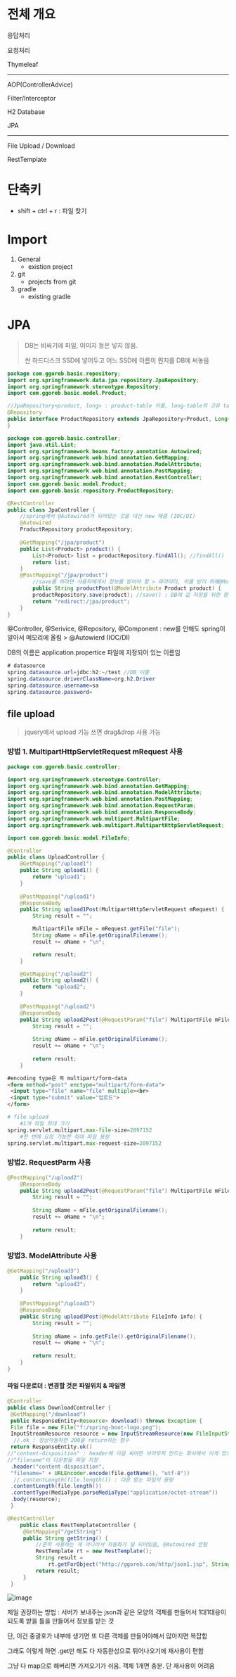 # 전체 개요

응답처리

요청처리

Thymeleaf

___

AOP(ControllerAdvice)

Filter/Interceptor

H2 Database

JPA

___

File Upload / Download

RestTemplate



# 단축키

- shift + ctrl + r : 파일 찾기

# Import

1. General
   - existion project
2. git
   - projects from git
3. gradle
   - existing gradle

# JPA

> DB는 비싸기에 파일, 이미지 등은 넣지 않음.
>
> 싼 하드디스크  SSD에 넣어두고 어느 SSD에 이름이 뭔지를 DB에 써놓음

```java
package com.ggoreb.basic.repository;
import org.springframework.data.jpa.repository.JpaRepository;
import org.springframework.stereotype.Repository;
import com.ggoreb.basic.model.Product;

//JpaRepository<product, long> : product-table 이름, long-table의 고유 tag
@Repository
public interface ProductRepository extends JpaRepository<Product, Long>{
}
```

```java
package com.ggoreb.basic.controller;
import java.util.List;
import org.springframework.beans.factory.annotation.Autowired;
import org.springframework.web.bind.annotation.GetMapping;
import org.springframework.web.bind.annotation.ModelAttribute;
import org.springframework.web.bind.annotation.PostMapping;
import org.springframework.web.bind.annotation.RestController;
import com.ggoreb.basic.model.Product;
import com.ggoreb.basic.repository.ProductRepository;

@RestController
public class JpaController {
    //spring에서 @Autowired가 되어있는 것을 대신 new 해줌 (IOC/DI)
	@Autowired
	ProductRepository productRepository;
    
	@GetMapping("/jpa/product")
	public List<Product> product() {
        List<Product> list = productRepository.findAll(); //findAll() : DB 조회를 위한 함수
        return list;
	}
	@PostMapping("/jpa/product")
    	//save를 하려면 사용자에게서 정보를 받아야 함 > 파라미터, 이를 받기 위해@ModelAttribute 사용
        public String productPost(@ModelAttribute Product product) {
        productRepository.save(product); //save() : DB에 값 저장을 위한 함수
        return "redirect:/jpa/product";
    }
}
```



@Controller, @Serivice, @Repository, @Component : new를 안해도 spring이 알아서 메모리에 올림 > @Autowierd  (IOC/DI)



DB의 이름은 application.propertice 파일에 지정되어 있는 이름임

```java
# datasource
spring.datasource.url=jdbc:h2:~/test //DB 이름
spring.datasource.driverClassName=org.h2.Driver
spring.datasource.username=sa
spring.datasource.password=
```



## file upload

> jquery에서 upload 기능 쓰면 drag&drop 사용 가능

### 방법 1. MultipartHttpServletRequest mRequest 사용

```java
package com.ggoreb.basic.controller;

import org.springframework.stereotype.Controller;
import org.springframework.web.bind.annotation.GetMapping;
import org.springframework.web.bind.annotation.ModelAttribute;
import org.springframework.web.bind.annotation.PostMapping;
import org.springframework.web.bind.annotation.RequestParam;
import org.springframework.web.bind.annotation.ResponseBody;
import org.springframework.web.multipart.MultipartFile;
import org.springframework.web.multipart.MultipartHttpServletRequest;

import com.ggoreb.basic.model.FileInfo;

@Controller
public class UploadController {
	@GetMapping("/upload1")
	public String upload1() {
		return "upload1";
	}
	
	@PostMapping("/upload1")
	@ResponseBody
	public String upload1Post(MultipartHttpServletRequest mRequest) {
		String result = "";

		MultipartFile mFile = mRequest.getFile("file");
		String oName = mFile.getOriginalFilename();
		result += oName + "\n";

		return result;
	}

	@GetMapping("/upload2")
	public String upload2() {
		return "upload2";
	}
	
	@PostMapping("/upload2")
	@ResponseBody
	public String upload2Post(@RequestParam("file") MultipartFile mFile) {
		String result = "";
		
		String oName = mFile.getOriginalFilename();
		result += oName + "\n";
		
		return result;
	}
```

```html
#encoding type은 꼭 multipart/form-data
<form method="post" enctype="multipart/form-data">
 <input type="file" name="file" multiple><br>
 <input type="submit" value="업로드">
</form>
```

```python
# file upload
	#1개 파일 최대 크기
spring.servlet.multipart.max-file-size=2097152 
	#한 번에 요청 가능한 최대 파일 용량
spring.servlet.multipart.max-request-size=2097152 
```

### 방법2. RequestParm 사용

```java
@PostMapping("/upload2")
	@ResponseBody
	public String upload2Post(@RequestParam("file") MultipartFile mFile) {
		String result = "";
		
		String oName = mFile.getOriginalFilename();
		result += oName + "\n";
		
		return result;
	}
```

### 방법3. ModelAttribute 사용

```java
@GetMapping("/upload3")
	public String upload3() {
		return "upload3";
	}
	
	@PostMapping("/upload3")
	@ResponseBody
	public String upload3Post(@ModelAttribute FileInfo info) {
		String result = "";
		
		String oName = info.getFile().getOriginalFilename();
		result += oName + "\n";
		
		return result;
	}
}

```



#### 파일 다운로더 : 변경할 것은 파일위치 & 파일명

```java
@Controller
public class DownloadController {
 @GetMapping("/download")
 public ResponseEntity<Resource> download() throws Exception {
 File file = new File("f:/spring-boot-logo.png");
 InputStreamResource resource = new InputStreamResource(new FileInputStream(file));
  //.ok : 정상작동하면 200을 return하는 함수
 return ResponseEntity.ok()
//"content-disposition" : header에 이걸 써야만 브라우저 만드는 회사에서 이게 있으면 파일을 다운로드 하도록 만들어 놓음. 글로벌 규칙
//"filename"이 다운받을 파일 지정
 .header("content-disposition",  
 "filename=" + URLEncoder.encode(file.getName(), "utf-8"))
  //.contentLength(file.length()) : 다운 받는 파일의 용량
 .contentLength(file.length())
 .contentType(MediaType.parseMediaType("application/octet-stream"))
 .body(resource);
 }
```



```java
@RestController
    public class RestTemplateController {
     @GetMapping("/getString")
     public String getString() {
         //흔히 사용하는 게 아니라서 자동화가 덜 되어있음, @Autowired 안됨
         RestTemplate rt = new RestTemplate(); 
         String result = 
             rt.getForObject("http://ggoreb.com/http/json1.jsp", String.class);
         return result;
     }
 }
```





![image](https://user-images.githubusercontent.com/58927491/71459135-5ed37100-27e9-11ea-88ac-0832acf2f488.png)

제일 권장하는 방법 : 서버가 보내주는 json과 같은 모양의 객체를 만들어서 1대1대응이 되도록 받을 틀을 만들어서 정보를 받는 것

단, 이건 중괄호가 내부에 생기면 또 다른 객체를 만들어야해서 많아지면 복잡함

그래도 이렇게 하면 .get만 해도 다 자동완성으로 튀어나오기에 재사용이 편함



그냥 다 map으로 해버리면 가져오기가 쉬움. 객체 1개면 충분. 단 재사용이 어려움

